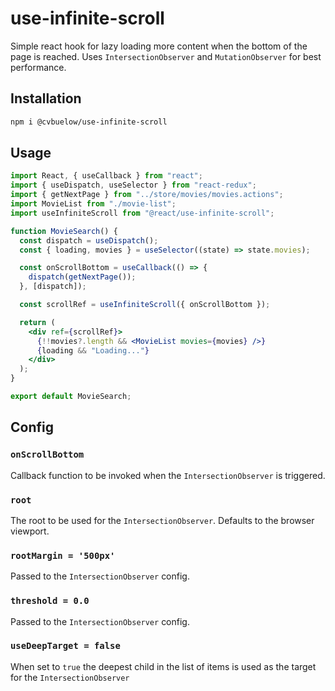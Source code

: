 # use-infinite-scroll

Simple react hook for lazy loading more content when the bottom of the page is reached. Uses `IntersectionObserver` and `MutationObserver` for best performance.

## Installation

```sh
npm i @cvbuelow/use-infinite-scroll
```

## Usage

```jsx
import React, { useCallback } from "react";
import { useDispatch, useSelector } from "react-redux";
import { getNextPage } from "../store/movies/movies.actions";
import MovieList from "./movie-list";
import useInfiniteScroll from "@react/use-infinite-scroll";

function MovieSearch() {
  const dispatch = useDispatch();
  const { loading, movies } = useSelector((state) => state.movies);

  const onScrollBottom = useCallback(() => {
    dispatch(getNextPage());
  }, [dispatch]);

  const scrollRef = useInfiniteScroll({ onScrollBottom });

  return (
    <div ref={scrollRef}>
      {!!movies?.length && <MovieList movies={movies} />}
      {loading && "Loading..."}
    </div>
  );
}

export default MovieSearch;
```

## Config

### `onScrollBottom`

Callback function to be invoked when the `IntersectionObserver` is triggered.

### `root`

The root to be used for the `IntersectionObserver`. Defaults to the browser viewport.

### `rootMargin = '500px'`

Passed to the `IntersectionObserver` config.

### `threshold = 0.0`

Passed to the `IntersectionObserver` config.

### `useDeepTarget = false`

When set to `true` the deepest child in the list of items is used as the target for the `IntersectionObserver`
